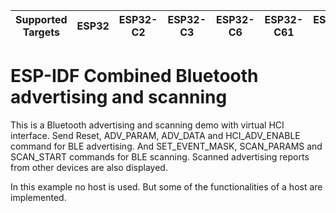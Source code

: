 | Supported Targets | ESP32 | ESP32-C2 | ESP32-C3 | ESP32-C6 | ESP32-C61 | ESP32-H2 | ESP32-S3 |
| ----------------- | ----- | -------- | -------- | -------- | --------- | -------- | -------- |

ESP-IDF Combined Bluetooth advertising and scanning
===================================================

This is a Bluetooth advertising and scanning demo with virtual HCI interface. Send Reset, ADV_PARAM, ADV_DATA and HCI_ADV_ENABLE command for BLE advertising. And SET_EVENT_MASK, SCAN_PARAMS and SCAN_START commands for BLE scanning. Scanned advertising reports from other devices are also displayed.

In this example no host is used. But some of the functionalities of a host are implemented.

